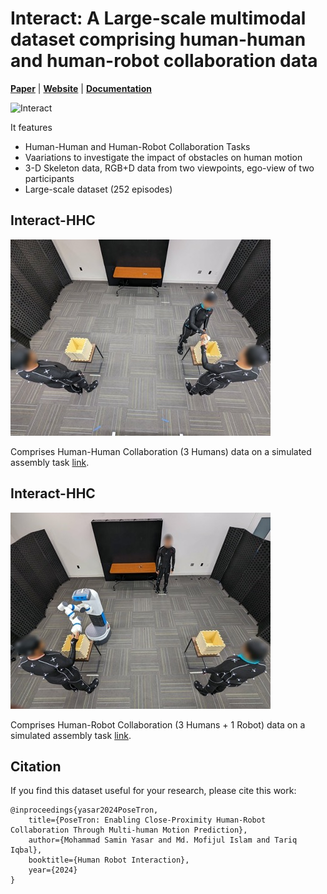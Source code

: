 # Interact: A Large-scale multimodal dataset comprising  human-human and human-robot collaboration data 

[**Paper**](paper.pdf)
| [**Website**](https://clvrai.com/furniture-bench/)
| [**Documentation**](https://clvrai.github.io/furniture-bench/docs/index.html)

![Interact](Interact-banner.png)


It features
- Human-Human and Human-Robot Collaboration Tasks
- Vaariations to investigate the impact of obstacles on human motion
- 3-D Skeleton data, RGB+D data from two viewpoints, ego-view of two participants
- Large-scale dataset (252 episodes)


## Interact-HHC
![Interact-HHC](Interact-HHC.jpg)

Comprises Human-Human Collaboration (3 Humans) data on a simulated assembly task [link](datasets).


## Interact-HHC
![Interact-HRC](Interact-HRC.jpg)

Comprises Human-Robot Collaboration (3 Humans + 1 Robot) data on a simulated assembly task [link](datasets).

## Citation

If you find this dataset useful for your research, please cite this work:
```
@inproceedings{yasar2024PoseTron,
    title={PoseTron: Enabling Close-Proximity Human-Robot Collaboration Through Multi-human Motion Prediction},
    author={Mohammad Samin Yasar and Md. Mofijul Islam and Tariq Iqbal},
    booktitle={Human Robot Interaction},
    year={2024}
}
```

